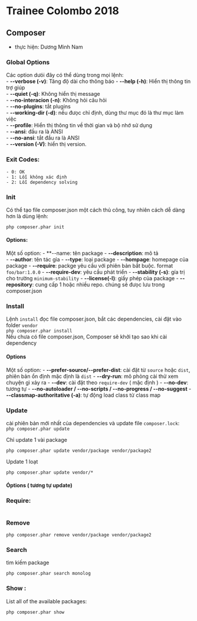 # Trainee Colombo 2018
## Composer 
- thực hiện: Dương Minh Nam 
### Global Options  
Các option dưói đây có thể dùng trong mọi lệnh:  
    - **--verbose (-v)**: Tăng độ dài cho thông báo 
    - **--help (-h)**: Hiển thị thông tin trợ giúp  
    - **--quiet (-q)**: Không hiển thị message  
    - **--no-interacion (-n)**: Không hỏi câu hỏi  
    - **--no-plugins**: tắt plugins  
    - **--working-dir (-d)**: nếu đưọc chỉ định, dùng thư mục đó là thư mục làm việc  
    - **--profile**: Hiển thị thông tin về thời gian và bộ nhớ sử dụng   
    - **--ansi**: đầu ra là ANSI  
    - **--no-ansi**: tắt đầu ra là ANSI  
    - **--version (-V)**: hiển thị version.  
### Exit Codes:
    - 0: OK
    - 1: Lỗi không xác định
    - 2: Lỗi dependency solving
### Init  
Có thể tạo file composer.json một cách thủ công, tuy nhiên cách dễ dàng hơn là dùng lệnh: 
```
php composer.phar init
```
#### Options:
Một số option:
    - **--name: tên package
    - **--description**: mô tả  
    - **--author**: tên tác gỉa
    - **--type**: loại package
    - **--hompage**:  homepage của package
    - **--require**: packge yêu cầu với phiên bản bắt buộc. format `foo/bar:1.0.0`
    - **--require-dev**: yêu cầu phát triển
    - **--stability (-s)**: gía trị cho trường `minimum-stability`
    - **--license(-l)**: giấy phép của package
    - **--repository**: cung cấp 1 hoặc nhiều repo. chúng sẽ đưọc lưu trong composer.json 
### Install 
Lệnh `install` đọc file composer.json, bắt các dependencies, cài đặt vào folder `vendor`  
```php composer.phar install```  
Nếu chưa có file composer.json, Composer sẽ khởi tạo sao khi cài dependency
#### Options
Một số option:
    - **--prefer-source/--prefer-dist**: cài đặt từ `source` hoặc `dist`, phiên bản ổn định mặc định là `dist` 
    - **--dry-run**: mô phỏng cài thử xem chuyện gì xảy ra
    - **--dev**: cài đặt theo `require-dev` ( mặc định )
    - **--no-dev**: tương tự
    - **--no-autoloader / --no-scripts / --no-progress / --no-suggest**
    - **--classmap-authoritative (-a)**: tự động load class từ class map
### Update
cài phiên bản mới nhất của dependencies và update file `composer.lock`:  
```php composer.phar update```

Chỉ update 1 vài package  
```
php composer.phar update vendor/package vendor/package2
```

Update 1 loạt  
```
php composer.phar update vendor/*
```
#### Óptions ( tương tự update)  

### Require:  
```php composer.phar require
```

### Remove
```
php composer.phar remove vendor/package vendor/package2
```

### Search  
tìm kiếm package
```
php composer.phar search monolog
```

### Show : 
List all of the available packages:  
```
php composer.phar show
```

